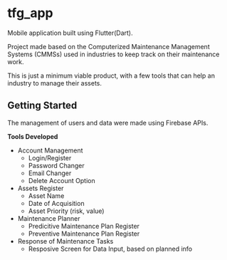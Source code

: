 # tfg_app

Mobile application built using Flutter(Dart).

Project made based on the Computerized Maintenance Management Systems (CMMSs) used in industries to keep track on their maintenance work.

This is just a minimum viable product, with a few tools that can help an industry to manage their assets.


## Getting Started

  The management of users and data were made using Firebase APIs.


**Tools Developed**
- Account Management
  - Login/Register
  - Password Changer
  - Email Changer
  - Delete Account Option
- Assets Register
  - Asset Name
  - Date of Acquisition
  - Asset Priority (risk, value)
- Maintenance Planner
  - Predicitive Maintenance Plan Register
  - Preventive Maintenance Plan Register
- Response of Maintenance Tasks
  - Resposive Screen for Data Input, based on planned info
